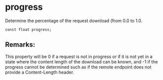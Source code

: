# progress
Determine the percentage of the request download (from 0.0 to 1.0.

`const float progress;`

## Remarks:
This property will be 0 if a request is not in progress or if it is not yet in a state where the content length of the download can be known, and -1 if the progress cannot be determined such as if the remote endpoint does not provide a Content-Length header.
